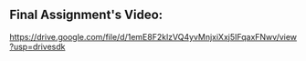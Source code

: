## Final Assignment's Video:
https://drive.google.com/file/d/1emE8F2klzVQ4yvMnjxiXxj5IFqaxFNwv/view?usp=drivesdk
